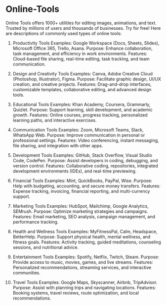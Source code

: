 # Online-Tools
Online Tools offers 1000+ utilities for editing images, animations, and text. Trusted by millions of users and thousands of businesses. Try for free!
 Here are descriptions of commonly used types of online tools:

1. Productivity Tools
Examples: Google Workspace (Docs, Sheets, Slides), Microsoft Office 365, Trello, Asana.
Purpose: Enhance collaboration, task management, and efficiency in work environments.
Features: Cloud-based file sharing, real-time editing, task tracking, and team communication.

3. Design and Creativity Tools
Examples: Canva, Adobe Creative Cloud (Photoshop, Illustrator), Figma.
Purpose: Facilitate graphic design, UI/UX creation, and creative projects.
Features: Drag-and-drop interfaces, customizable templates, collaborative editing, and advanced design tools.

5. Educational Tools
Examples: Khan Academy, Coursera, Grammarly, Quizlet.
Purpose: Support learning, skill development, and academic growth.
Features: Online courses, progress tracking, personalized learning paths, and interactive exercises.

7. Communication Tools
Examples: Zoom, Microsoft Teams, Slack, WhatsApp Web.
Purpose: Improve communication in personal or professional settings.
Features: Video conferencing, instant messaging, file sharing, and integration with other apps.

9. Development Tools
Examples: GitHub, Stack Overflow, Visual Studio Code, CodePen.
Purpose: Assist developers in coding, debugging, and version control.
Features: Collaborative coding, repositories, integrated development environments (IDEs), and real-time previewing.

11. Financial Tools
Examples: Mint, QuickBooks, PayPal, Wise.
Purpose: Help with budgeting, accounting, and secure money transfers.
Features: Expense tracking, invoicing, financial reporting, and multi-currency support.

13. Marketing Tools
Examples: HubSpot, Mailchimp, Google Analytics, SEMrush.
Purpose: Optimize marketing strategies and campaigns.
Features: Email marketing, SEO analysis, campaign management, and performance tracking.

15. Health and Wellness Tools
Examples: MyFitnessPal, Calm, Headspace, BetterHelp.
Purpose: Support physical health, mental wellness, and fitness goals.
Features: Activity tracking, guided meditations, counseling sessions, and nutritional advice.

17. Entertainment Tools
Examples: Spotify, Netflix, Twitch, Steam.
Purpose: Provide access to music, movies, games, and live streams.
Features: Personalized recommendations, streaming services, and interactive communities.

19. Travel Tools
Examples: Google Maps, Skyscanner, Airbnb, TripAdvisor.
Purpose: Assist with planning trips and navigating locations.
Features: Booking systems, travel reviews, route optimization, and local recommendations.
